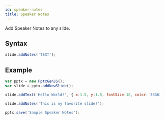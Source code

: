 ```yaml
---
id: speaker-notes
title: Speaker Notes
---
```

Add Speaker Notes to any slide.

## Syntax
```javascript
slide.addNotes('TEXT');
```

## Example
```javascript
var pptx = new PptxGenJS();
var slide = pptx.addNewSlide();

slide.addText('Hello World!', { x:1.5, y:1.5, fontSize:18, color:'363636' });

slide.addNotes('This is my favorite slide!');

pptx.save('Sample Speaker Notes');
```
